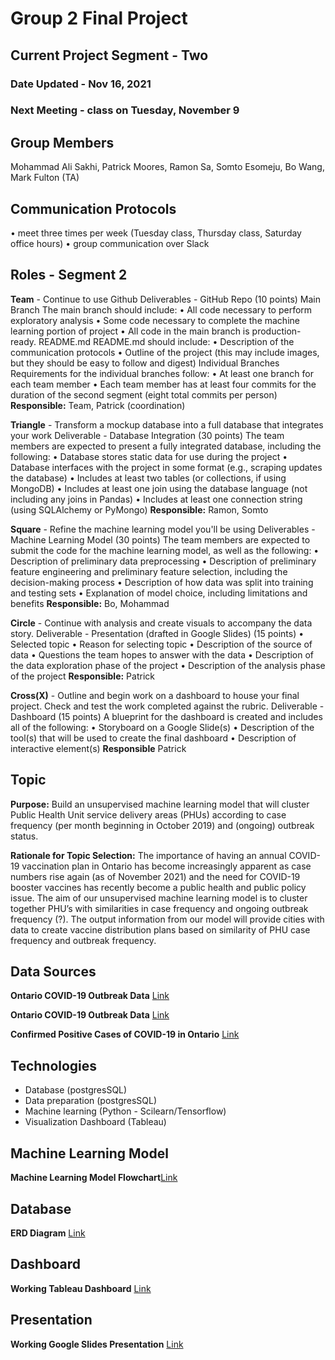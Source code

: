 # Group 2 Final Project


## Current Project Segment - Two

### Date Updated - Nov 16, 2021

### Next Meeting - class on Tuesday, November 9


## Group Members
Mohammad Ali Sakhi, Patrick Moores, Ramon Sa, Somto Esomeju, Bo Wang, Mark Fulton (TA)


## Communication Protocols
• meet three times per week (Tuesday class, Thursday class, Saturday office hours)
• group communication over Slack


## Roles - Segment 2
**Team** - Continue to use Github
Deliverables - GitHub Repo (10 points)
Main Branch
The main branch should include:
• All code necessary to perform exploratory analysis
• Some code necessary to complete the machine learning portion of project
• All code in the main branch is production-ready.
README.md
README.md should include:
• Description of the communication protocols
• Outline of the project (this may include images, but they should be easy to follow and digest)
Individual Branches
Requirements for the individual branches follow:
• At least one branch for each team member
• Each team member has at least four commits for the duration of the second segment (eight total commits per person) 
**Responsible:** Team, Patrick (coordination)


**Triangle** - Transform a mockup database into a full database that integrates your work
Deliverable - Database Integration (30 points)
The team members are expected to present a fully integrated database, including the following:
• Database stores static data for use during the project
• Database interfaces with the project in some format (e.g., scraping updates the database)
• Includes at least two tables (or collections, if using MongoDB)
• Includes at least one join using the database language (not including any joins in Pandas)
• Includes at least one connection string (using SQLAlchemy or PyMongo)
**Responsible:** Ramon, Somto

**Square** - Refine the machine learning model you'll be using
Deliverables - Machine Learning Model (30 points)
The team members are expected to submit the code for the machine learning model, as well as the following:
• Description of preliminary data preprocessing
• Description of preliminary feature engineering and preliminary feature selection, including the decision-making process
• Description of how data was split into training and testing sets
• Explanation of model choice, including limitations and benefits
**Responsible:** Bo, Mohammad
    
**Circle** - Continue with analysis and create visuals to accompany the data story.
Deliverable - Presentation (drafted in Google Slides) (15 points)
• Selected topic
• Reason for selecting topic
• Description of the source of data
• Questions the team hopes to answer with the data
• Description of the data exploration phase of the project
• Description of the analysis phase of the project
**Responsible:** Patrick

**Cross(X)** - Outline and begin work on a dashboard to house your final project. Check and test the work completed against the rubric.
Deliverable - Dashboard (15 points)
A blueprint for the dashboard is created and includes all of the following:
• Storyboard on a Google Slide(s)
• Description of the tool(s) that will be used to create the final dashboard
• Description of interactive element(s)
**Responsible** Patrick 
  


## Topic
**Purpose:** Build an unsupervised machine learning model that will cluster Public Health Unit service delivery areas (PHUs) according to case frequency (per month beginning in October 2019) and (ongoing) outbreak status.

**Rationale for Topic Selection:** The importance of having an annual COVID-19 vaccination plan in Ontario has become increasingly apparent as case numbers rise again (as of November 2021) and the need for COVID-19 booster vaccines has recently become a public health and public policy issue.
The aim of our unsupervised machine learning model is to cluster together PHU’s with similarities in case frequency and ongoing outbreak frequency (?). The output information from our model will provide cities with data to create vaccine distribution plans based on similarity of PHU case frequency and outbreak frequency.


## Data Sources
**Ontario COVID-19 Outbreak Data**   [Link](https://data.ontario.ca/dataset/ontario-covid-19-outbreaks-data)

**Ontario COVID-19 Outbreak Data**   [Link](https://data.ontario.ca/dataset/covid-19-vaccine-data-in-ontario)

**Confirmed Positive Cases of COVID-19 in Ontario**   [Link](https://data.ontario.ca/en/dataset/confirmed-positive-cases-of-covid-19-in-ontario)


## Technologies
- Database (postgresSQL)
- Data preparation (postgresSQL)
- Machine learning (Python - Scilearn/Tensorflow)
- Visualization Dashboard (Tableau)


## Machine Learning Model
**Machine Learning Model Flowchart**[Link](https://github.com/pmoores/Group2_Project/blob/main/Images/ML%20Model%20Overview.pdf)


## Database
**ERD Diagram**  [Link](https://github.com/pmoores/Group2_Project/blob/main/database/ERD.png)


## Dashboard
**Working Tableau Dashboard**  [Link](https://public.tableau.com/app/profile/patrick.moores/viz/COVID-19_Analysis_Group2/2021CasesbyPHU)


## Presentation
**Working Google Slides Presentation**  [Link](https://docs.google.com/presentation/d/1GRAW5DcUnJiMPy0EA99P2qMoqcQWGWLsmU2lP00eoZc/edit?usp=sharing)


